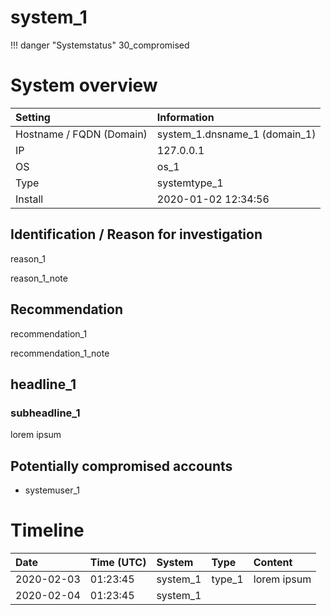 # system_1

!!! danger "Systemstatus"
    30_compromised
# System overview

| Setting  | Information |
|:---------|:------------|
| Hostname / FQDN (Domain) | system_1.dnsname_1 (domain_1) |
| IP | 127.0.0.1 |
| OS | os_1 |
| Type | systemtype_1 |
| Install | 2020-01-02 12:34:56 |

## Identification / Reason for investigation

reason_1

reason_1_note

## Recommendation

recommendation_1

recommendation_1_note

## headline_1

### subheadline_1

lorem ipsum

## Potentially compromised accounts

* systemuser_1

# Timeline

| Date     | Time (UTC)  | System      | Type        | Content     |
|:---------|:------------|:------------|:------------|:------------|
| 2020-02-03 | 01:23:45 | system_1 | type_1 | lorem ipsum|
| 2020-02-04 | 01:23:45 | system_1 | | |

